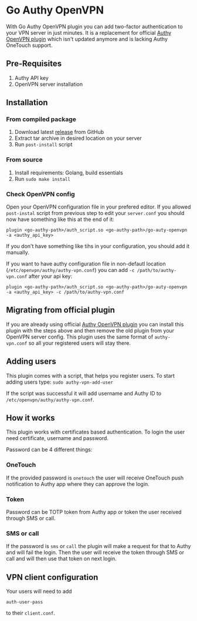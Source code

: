# Go Authy OpenVPN

With Go Authy OpenVPN plugin you can add two-factor authentication to your VPN server in just minutes.
It is a replacement for official [Authy OpenVPN plugin](https://github.com/authy/authy-openvpn)
which isn't updated anymore and is lacking Authy OneTouch support.

## Pre-Requisites

1.  Authy API key
2.  OpenVPN server installation

## Installation

### From compiled package

1.  Download latest [release](https://github.com/3fs/go-authy-openvpn/releases) from GitHub
2.  Extract tar archive in desired location on your server
3.  Run `post-install` script

### From source

1.  Install requirements: Golang, build essentials
2.  Run `sudo make install`

### Check OpenVPN config

Open your OpenVPN configuration file in your prefered editor.
If you allowed `post-instal` script from previous step to edit your `server.conf`
you should now have something like this at the end of it:

```
plugin <go-authy-path>/auth_script.so <go-authy-path>/go-auty-openvpn -a <authy_api_key>
```

If you don't have something like tihs in your configuration, you should add it manually.

If you want to have authy configuration file in non-defautl location (`/etc/openvpn/authy/authy-vpn.conf`)
you can add `-c /path/to/authy-vpn.conf` after your api key:

```
plugin <go-authy-path>/auth_script.so <go-authy-path>/go-auty-openvpn -a <authy_api_key> -c /path/to/authy-vpn.conf
```

## Migrating from official plugin

If you are already using official [Authy OpenVPN plugin](https://github.com/authy/authy-openvpn) you can
install this plugin with the steps above and then remove the old plugin from your OpenVPN server config.
This plugin uses the same format of `authy-vpn.conf` so all your registered users will stay there.

## Adding users

This plugin comes with a script, that helps you register users.
To start adding users type: `sudo authy-vpn-add-user`

If the script was successful it will add username and Authy ID to `/etc/openvpn/authy/authy-vpn.conf`.

## How it works

This plugin works with certificates based authentication. To login the user need certificate, username and password.

Password can be 4 different things:

### OneTouch

If the provided password is `onetouch` the user will receive OneTouch push notification to Authy app where they can approve the login.

### Token

Password can be TOTP token from Authy app or token the user received through SMS or call.

### SMS or call

If the password is `sms` or `call` the plugin will make a request for that to Authy and will fail the login.
Then the user will receive the token through SMS or call and will then use that token on next login.

## VPN client configuration

Your users will need to add

```
auth-user-pass
```

to their `client.conf`.
